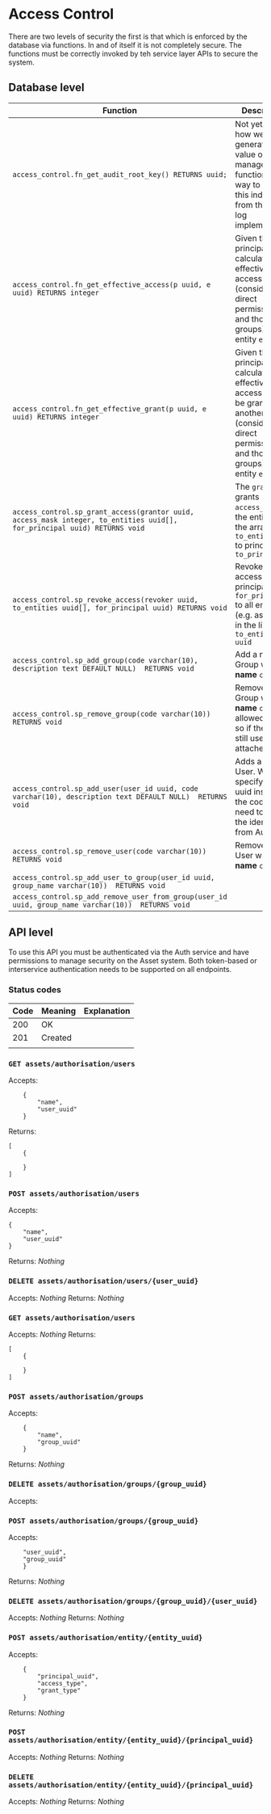 
Access Control
==============

There are two levels of security the first is that which is enforced by the database via functions.  In and of itself it is not completely secure. The functions must be correctly invoked by teh service layer 
APIs to secure the system.


Database level
---------------

|Function                                 |Description       |
|-----------------------------------------|------------------|
|`access_control.fn_get_audit_root_key() RETURNS uuid;` | Not yet sure how we will generate this value or manage it. This function is a way to abstract this indecision from the audit log implementation|
|`access_control.fn_get_effective_access(p uuid, e uuid) RETURNS integer`|Given the principal `p` calculates the effective access (considering direct permissions and those via groups) to the  entity `e`'|
|`access_control.fn_get_effective_grant(p uuid, e uuid) RETURNS integer` |Given the principal `p` calculates the effective access that my be granted to another (considering direct permissions and those via groups) to the  entity `e`|
|`access_control.sp_grant_access(grantor uuid, access_mask integer, to_entities uuid[], for_principal uuid) RETURNS void`|The `grantor` grants `access_mask` to the entities in the array `to_entities[]` to principal `to_principal`
|`access_control.sp_revoke_access(revoker uuid, to_entities uuid[], for_principal uuid) RETURNS void `|Revoke the access of principal `for_principal` to all entities (e.g. asset_ids) in the list `to_entities uuid`|
|`access_control.sp_add_group(code varchar(10), description text DEFAULT NULL)  RETURNS void`|Add a new Group with the **name** `code` |
|`access_control.sp_remove_group(code varchar(10))  RETURNS void`|Removes the Group with **name** `code`. Not allowed to do so if there are still users attached|
|`access_control.sp_add_user(user_id uuid, code varchar(10), description text DEFAULT NULL)  RETURNS void`|Adds a new User. We must specify the uuid instead of the code as we need to use the identity from Auth.|
|`access_control.sp_remove_user(code varchar(10))  RETURNS void`|Removes the User with **name** `code`|
|`access_control.sp_add_user_to_group(user_id uuid, group_name varchar(10))  RETURNS void`||
|`access_control.sp_add_remove_user_from_group(user_id uuid, group_name varchar(10))  RETURNS void`||;



API level
----------

To use this API you must be authenticated via the Auth service and have permissions to manage security on the Asset system. Both token-based or interservice authentication needs to be supported on all endpoints.


### Status codes

|Code|Meaning|Explanation|
|----|-------|-----------|
|200|OK||
|201|Created||
|||



### `GET assets/authorisation/users`   
Accepts: 
```
    {
        "name", 
        "user_uuid"
    } 
```
Returns:
```
[
    {

    }
]
```


### `POST assets/authorisation/users`
Accepts: 
```
{
    "name",
    "user_uuid"
}
```
Returns: *Nothing*

### `DELETE assets/authorisation/users/{user_uuid}`
Accepts: *Nothing* 
Returns: *Nothing*

### `GET assets/authorisation/users`
Accepts: *Nothing*
Returns:
```
[
    {

    }
]
```

### `POST assets/authorisation/groups`
Accepts: 
```
    {
        "name",
        "group_uuid"
    }
```
Returns: *Nothing*

### `DELETE assets/authorisation/groups/{group_uuid}`
Accepts: 

###  `POST assets/authorisation/groups/{group_uuid}`
Accepts: 
```{
    "user_uuid",
    "group_uuid"
    }
```
Returns: *Nothing*

### `DELETE assets/authorisation/groups/{group_uuid}/{user_uuid}`
Accepts: *Nothing*
Returns: *Nothing*

### `POST assets/authorisation/entity/{entity_uuid}`
Accepts: 
```
    {
        "principal_uuid",
        "access_type",
        "grant_type"
    }
```
Returns: *Nothing*

### `POST assets/authorisation/entity/{entity_uuid}/{principal_uuid}`
Accepts: *Nothing*
Returns: *Nothing*

### `DELETE assets/authorisation/entity/{entity_uuid}/{principal_uuid}`
Accepts: *Nothing*
Returns: *Nothing*